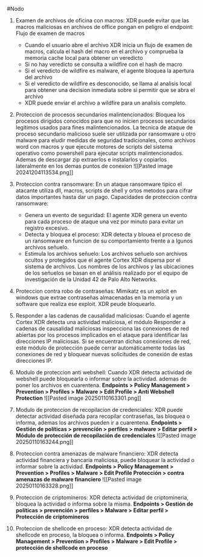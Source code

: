 #Nodo

1. Examen de archivos de oficina con macros: XDR puede evitar que las macros maliciosas en archivos de office pongan en peligro el endpoint:
   Flujo de examen de macros
   - Cuando el usuario abre el archivo XDR inicia un flujo de examen de macros, calcula el hash del macro en el archivo y comprueba la memoria cache local para obtener un veredicto
   - Si no hay veredicto se consulta a wildfire con el hash de macro
   - Si el veredicto de wildfire es malware, el agente bloquea la apertura del archivo
   - Si el veredicto de wildfire es desconocido, se llama al analisis local para obtener una decision inmediata sobre si permitir que se abra el archivo
   - XDR puede enviar el archivo a wildfire para un analisis completo.

2. Proteccion de procesos secundarios malintencionados: Bloquea los procesos dirigidos conocidos para que no inicien procesos secundarios legitimos usados para fines malintencionados.
   La tecnica de ataque de proceso secundario malicioso suele ser utilizada por ransomware u otro malware para eludir medidas de seguridad tradicionales, como archivos word con macros y que ejecute motores de scripts del sistema operativo como powershell para ejecutar scripts malintencionados. Ademas de descargar zip extraerlos e instalarlos y copiarlos lateralmente en los demas puntos de conexion
   ![[Pasted image 20241204113534.png]]

3. Proteccion contra ransomware: En un ataque ransomware tipico el atacante utiliza dll, macros, scripts de shell y ortos metodos para cifrar datos importantes hasta dar un pago.
   Capacidades de proteccion contra ransomware:
   - Genera un evento de seguridad: El agente XDR genera un evento para cada proceso de ataque una vez por minuto para evitar un registro excesivo.
   - Detecta y bloquea el proceso: XDR detecta y blouea el proceso de un ransomware en funcion de su comportamiento frente a a lgunos archivos señuelo.
   - Estimula los archivos señuelo: Los archivos señuelo son archivos ocultos y protegidos que el agente Cortex XDR dispersa por el sistema de archivos. Los nombres de los archivos y las ubicaciones de los señuelos se basan en el análisis realizado por el equipo de investigación de la Unidad 42 de Palo Alto Networks.

4. Proteccion contra robo de contraseñas: Mimikatz es un xploit en windows que extrae contraseñas almacenadas en la memoria y un software que realiza ese exploit. XDR peude bloquearlo.
5. Responder a las cadenas de causalidad maliciosas: Cuando el agente Cortex XDR detecta una actividad maliciosa, el módulo Responder a cadenas de causalidad maliciosas inspecciona las conexiones de red abiertas por los procesos implicados en el ataque para identificar las direcciones IP maliciosas.
   Si se encuentran dichas conexiones de red, este módulo de protección puede cerrar automáticamente todas las conexiones de red y bloquear nuevas solicitudes de conexión de estas direcciones IP.

6. Modulo de proteccion anti webshell: Cuando XDR detecta actividad de webshell puede bloquearla o informar sobre la actividad. ademas de poner los archivos en cuarentena. **Endpoints > Policy Management > Prevention > Profiles > Malware > Edit Profile > Anti Webshell Protection**
  ![[Pasted image 20250110163301.png]]
  
7. Modulo de proteccion de recopilacion de credenciales: XDR puede detectar actividad diseñada para recopilar contraseñas, las bloquea o informa, ademas los archivos pueden ir a cuarentena. **Endpoints > Gestión de políticas > prevención > perfiles > malware > Editar perfil > Módulo de protección de recopilación de credenciales**
   ![[Pasted image 20250110163244.png]]
   
8. Proteccion contra amenazas de malware financiero: XDR detecta actividad financiera y bancaria maliciosa, puede bloquear la actividad o informar sobre la actividad.  **Endpoints > Policy Management > Prevention > Profiles > Malware > Edit Profile Protección > contra amenazas de malware financiero**
   ![[Pasted image 20250110163328.png]]
   
9. Proteccion de criptomineros: XDR detecta actividad de criptomineria, bloquea la actividad o informa sobre la misma. **Endpoints > Gestión de políticas > prevención > perfiles > Malware > Editar perfil > Protección de criptomineros**

10. Proteccion de shellcode en proceso: XDR detecta actividad de shellcode en proceso, la bloquea o informa. **Endpoints > Policy Management > Prevention > Profiles > Malware > Edit Profile > protección de shellcode en proceso**

